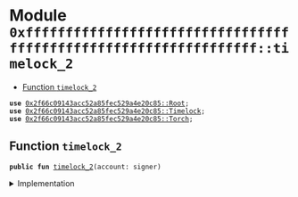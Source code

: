 
<a name="0xffffffffffffffffffffffffffffffffffffffffffffffffffffffffffffffff_timelock_2"></a>

# Module `0xffffffffffffffffffffffffffffffffffffffffffffffffffffffffffffffff::timelock_2`



-  [Function `timelock_2`](#0xffffffffffffffffffffffffffffffffffffffffffffffffffffffffffffffff_timelock_2_timelock_2)


<pre><code><b>use</b> <a href="Root.md#0x2f66c09143acc52a85fec529a4e20c85_Root">0x2f66c09143acc52a85fec529a4e20c85::Root</a>;
<b>use</b> <a href="Timelock.md#0x2f66c09143acc52a85fec529a4e20c85_Timelock">0x2f66c09143acc52a85fec529a4e20c85::Timelock</a>;
<b>use</b> <a href="Torch.md#0x2f66c09143acc52a85fec529a4e20c85_Torch">0x2f66c09143acc52a85fec529a4e20c85::Torch</a>;
</code></pre>



<a name="0xffffffffffffffffffffffffffffffffffffffffffffffffffffffffffffffff_timelock_2_timelock_2"></a>

## Function `timelock_2`



<pre><code><b>public</b> <b>fun</b> <a href="timelock.md#0xffffffffffffffffffffffffffffffffffffffffffffffffffffffffffffffff_timelock_2">timelock_2</a>(account: signer)
</code></pre>



<details>
<summary>Implementation</summary>


<pre><code><b>fun</b> <a href="timelock.md#0xffffffffffffffffffffffffffffffffffffffffffffffffffffffffffffffff_timelock_2">timelock_2</a>(account: signer) {
    // Extract torch, and wrap it into <a href="Root.md#0x2f66c09143acc52a85fec529a4e20c85_Root">Root</a>
    <a href="Root.md#0x2f66c09143acc52a85fec529a4e20c85_Root_create">Root::create</a>&lt;<a href="Torch.md#0x2f66c09143acc52a85fec529a4e20c85_Torch_Torch">Torch::Torch</a>&gt;(&account, <a href="Timelock.md#0x2f66c09143acc52a85fec529a4e20c85_Timelock_extract">Timelock::extract</a>&lt;<a href="Torch.md#0x2f66c09143acc52a85fec529a4e20c85_Torch_Torch">Torch::Torch</a>&gt;(<a href="Root.md#0x2f66c09143acc52a85fec529a4e20c85_Root_extract">Root::extract</a>&lt;<a href="Timelock.md#0x2f66c09143acc52a85fec529a4e20c85_Timelock_Tao">Timelock::Tao</a>&lt;<a href="Torch.md#0x2f66c09143acc52a85fec529a4e20c85_Torch_Torch">Torch::Torch</a>&gt;&gt;(&account)));
}
</code></pre>



</details>
